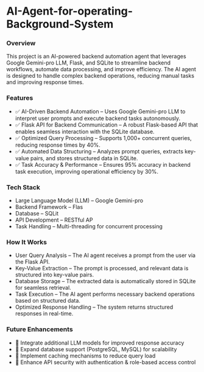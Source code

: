 # AI-Agent-for-operating-Background-System

### Overview
This project is an AI-powered backend automation agent that leverages Google Gemini-pro LLM, Flask, and SQLite to streamline backend workflows, automate data processing, and improve efficiency. The AI agent is designed to handle complex backend operations, reducing manual tasks and improving response times.

### Features
  * ✅ AI-Driven Backend Automation – Uses Google Gemini-pro LLM to interpret user prompts and execute backend tasks autonomously.
  * ✅ Flask API for Backend Communication – A robust Flask-based API that enables seamless interaction with the SQLite database.
  * ✅ Optimized Query Processing – Supports 1,000+ concurrent queries, reducing response times by 40%.
  * ✅ Automated Data Structuring – Analyzes prompt queries, extracts key-value pairs, and stores structured data in SQLite.
  * ✅ Task Accuracy & Performance – Ensures 95% accuracy in backend task execution, improving operational efficiency by 30%.

### Tech Stack
  * Large Language Model (LLM) – Google Gemini-pro
  * Backend Framework – Flas
  * Database – SQLit
  * API Development – RESTful AP
  * Task Handling – Multi-threading for concurrent processing

### How It Works
  * User Query Analysis – The AI agent receives a prompt from the user via the Flask API.
  * Key-Value Extraction – The prompt is processed, and relevant data is structured into key-value pairs.
  * Database Storage – The extracted data is automatically stored in SQLite for seamless retrieval.
  * Task Execution – The AI agent performs necessary backend operations based on structured data.
  * Optimized Response Handling – The system returns structured responses in real-time.

### Future Enhancements
  * 🔹 Integrate additional LLM models for improved response accuracy
  * 🔹 Expand database support (PostgreSQL, MySQL) for scalability
  * 🔹 Implement caching mechanisms to reduce query load
  * 🔹 Enhance API security with authentication & role-based access control
 

